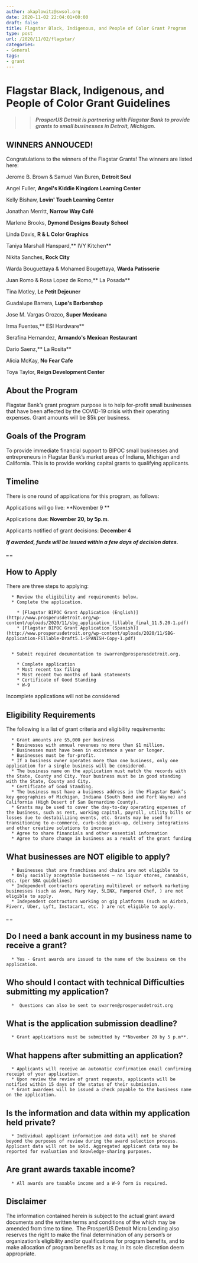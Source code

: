 ```yaml
---
author: akaplowitz@swsol.org
date: 2020-11-02 22:04:01+00:00
draft: false
title: Flagstar Black, Indigenous, and People of Color Grant Program
type: post
url: /2020/11/02/flagstar/
categories:
- General
tags:
- grant
---
```


# Flagstar Black, Indigenous, and People of Color Grant Guidelines










<blockquote>

> 
> ##### ProsperUS Detroit is partnering with Flagstar Bank to provide grants to small businesses in Detroit, Michigan.
> 
> 
</blockquote>










## WINNERS ANNOUCED!


Congratulations to the winners of the Flagstar Grants! The winners are listed here:

Jerome B. Brown & Samuel Van Buren, **Detroit Soul**

Angel Fuller, **Angel's Kiddie Kingdom Learning Center**

Kelly Bishaw, **Lovin' Touch Learning Center**

Jonathan Merritt, **Narrow Way Café**

Marlene Brooks, **Dymond Designs Beauty School**

Linda Davis, **R & L Color Graphics**

Taniya Marshall Hanspard,** IVY Kitchen**

Nikita Sanches, **Rock City**

Warda Bouguettaya & Mohamed Bougettaya, **Warda Patisserie**

Juan Romo & Rosa Lopez de Romo,** La Posada**

Tina Motley, **Le Petit Dejeuner**

Guadalupe Barrera, **Lupe's Barbershop**

Jose M. Vargas Orozco, **Super Mexicana**

Irma Fuentes,** ESI Hardware**

Serafina Hernandez, **Armando's Mexican Restaurant**

Dario Saenz,** La Rosita**

Alicia McKay, **No Fear Cafe**

Toya Taylor, **Reign Development Center**


## 




## About the Program


Flagstar Bank’s grant program purpose is to help for-profit small businesses that have been affected by the COVID-19 crisis with their operating expenses. Grant amounts will be $5k per business.




## Goals of the Program


To provide immediate financial support to BIPOC small businesses and entrepreneurs in Flagstar Bank’s market areas of Indiana, Michigan and California. This is to provide working capital grants to qualifying applicants.




## Timeline


There is one round of applications for this program, as follows:

Applications will go live: **November 9 **

Applications due: **November 20, by 5p.m**.

Applicants notified of grant decisions: **December 4**

**_If awarded, funds will be issued within a few days of decision dates._**

**_ _**


## How to Apply


There are three steps to applying:



 	  * Review the eligibility and requirements below.
 	  * Complete the application.

 	    * [Flagstar BIPOC Grant Application (English)](http://www.prosperusdetroit.org/wp-content/uploads/2020/11/sbg_application_fillable_final_11.5.20-1.pdf)
 	    * [Flagstar BIPOC Grant Application (Spanish)](http://www.prosperusdetroit.org/wp-content/uploads/2020/11/SBG-Application-Fillable-Draft5.1-SPANISH-Copy-1.pdf)


 	  * Submit required documentation to swarren@prosperusdetroit.org.

 	    * Complete application
 	    * Most recent tax filing
 	    * Most recent two months of bank statements
 	    * Certificate of Good Standing
 	    * W-9



Incomplete applications will not be considered




## Eligibility Requirements


The following is a list of grant criteria and eligibility requirements:



 	  * Grant amounts are $5,000 per business
 	  * Businesses with annual revenues no more than $1 million.
 	  * Businesses must have been in existence a year or longer.
 	  * Businesses must be for-profit.
 	  * If a business owner operates more than one business, only one application for a single business will be considered.
 	  * The business name on the application must match the records with the State, County and City. Your business must be in good standing with the State, County and City.
 	  * Certificate of Good Standing.
 	  * The business must have a business address in the Flagstar Bank’s key geographies of Michigan, Indiana (South Bend and Fort Wayne) and California (High Desert of San Bernardino County).
 	  * Grants may be used to cover the day-to-day operating expenses of the business, such as rent, working capital, payroll, utility bills or losses due to destabilizing events, etc. Grants may be used for transitioning to e-commerce, curb-side pick-up, delivery integrations and other creative solutions to increase
 	  * Agree to share financials and other essential information
 	  * Agree to share change in business as a result of the grant funding



## 




## What businesses are NOT eligible to apply?





 	  * Businesses that are franchises and chains are not eligible to
 	  * Only socially acceptable businesses – no liquor stores, cannabis, etc. (per SBA guidelines)
 	  * Independent contractors operating multilevel or network marketing businesses (such as Avon, Mary Kay, 5LINX, Pampered Chef, ) are not eligible to apply.
 	  * Independent contractors working on gig platforms (such as Airbnb, Fiverr, Uber, Lyft, Instacart, etc. ) are not eligible to apply.

_ _


## Do I need a bank account in my business name to receive a grant?





 	  * Yes - Grant awards are issued to the name of the business on the application.



## 




## Who should I contact with technical Difficulties submitting my application?





 	  *  Questions can also be sent to swarren@prosperusdetroit.org



## 




## What is the application submission deadline?





 	  * Grant applications must be submitted by **November 20 by 5 p.m**.




## What happens after submitting an application?





 	  * Applicants will receive an automatic confirmation email confirming receipt of your application.
 	  * Upon review the review of grant requests, applicants will be notified within 15 days of the status of their submission.
 	  * Grant awardees will be issued a check payable to the business name on the application.




## Is the information and data within my application held private?





 	  * Individual applicant information and data will not be shared beyond the purposes of review during the award selection process. Applicant data will not be sold. Aggregated applicant data may be reported for evaluation and knowledge-sharing purposes.




## Are grant awards taxable income?





 	  * All awards are taxable income and a W-9 form is required.




## Disclaimer


The information contained herein is subject to the actual grant award documents and the written terms and conditions of the which may be amended from time to time.  The ProsperUS Detroit Micro Lending also reserves the right to make the final determination of any person’s or organization’s eligibility and/or qualifications for program benefits, and to make allocation of program benefits as it may, in its sole discretion deem appropriate.





